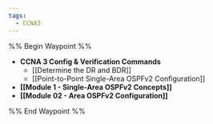 ```yaml
---
tags:
  - CCNA3
---
```


%% Begin Waypoint %%
- **CCNA 3 Config & Verification Commands**
	- [[Determine the DR and BDR]]
	- [[Point-to-Point Single-Area OSPFv2 Configuration]]
- **[[Module 1 - Single-Area OSPFv2 Concepts]]**
- **[[Module 02 - Area OSPFv2 Configuration]]**

%% End Waypoint %%

